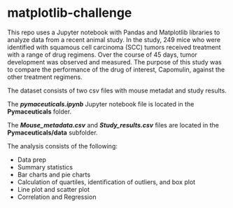 # matplotlib-challenge

This repo uses a Jupyter notebook with Pandas and Matplotlib libraries to analyze data from a recent animal study. In the study, 249 mice who were identified with squamous cell carcinoma (SCC) tumors received treatment with a range of drug regimens. Over the course of 45 days, tumor development was observed and measured. The purpose of this study was to compare the performance of the drug of interest, Capomulin, against the other treatment regimens.

The dataset consists of two csv files with mouse metadat and study results. 

The ***pymaceuticals.ipynb*** Jupyter notebook file is located in the **Pymaceuticals** folder.

The ***Mouse_metadata.csv*** and ***Study_results.csv*** files are located in the **Pymaceuticals/data** subfolder.

The analysis consists of the following:

- Data prep
- Summary statistics
- Bar charts and pie charts
- Calculation of quartiles, identification of outliers, and box plot
- Line plot and scatter plot
- Correlation and Regression
